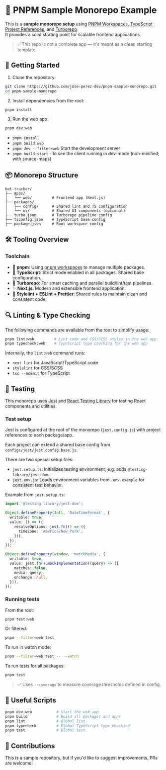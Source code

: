 # 🧪 PNPM Sample Monorepo Example

This is a **sample monorepo setup** using [PNPM Workspaces](https://pnpm.io/workspaces), [TypeScript Project References](https://www.typescriptlang.org/docs/handbook/project-references.html), and [Turborepo](https://turbo.build/repo).  
It provides a solid starting point for scalable frontend applications.

> 💡 This repo is not a complete app — it's meant as a clean starting template.


## 🚀 Getting Started

1. Clone the repository:

```bash
git clone https://github.com/jose-perez-dev/pnpm-sample-monorepo.git
cd pnpm-sample-monorepo
```

2. Install dependencies from the root:

```bash
pnpm install
```

3. Run the web app:

```bash
pnpm dev:web
```

- `pnpm install`
- `pnpm build:web`
- `pnpm dev --filter=web` Start the development server
- `pnpm build:start` - to see the client running in dev-mode (non-minified; with source-maps)

## 📦 Monorepo Structure

```text
bet-tracker/
├── apps/
│   └── web/         # Frontend app (Next.js)
├── packages/
│   ├── config/      # Shared lint and TS configuration
│   └── ui/          # Shared UI components (optional)
├── turbo.json       # Turborepo pipeline config
├── tsconfig.json    # TypeScript base config
├── package.json     # Root workspace config
```

## 🛠️ Tooling Overview

### Toolchain

* 🧩 **pnpm**: Using [pnpm workspaces](https://pnpm.io/workspaces) to manage multiple packages.
* 🧪 **TypeScript**: Strict mode enabled in all packages. Shared base configuration.
* 🚀 **Turborepo**: For smart caching and parallel build/lint/test pipelines.
* ✨ **Next.js**: Modern and extensible frontend application.
* 🎨 **Stylelint + ESLint + Prettier**: Shared rules to maintain clean and consistent code.

## 🔍 Linting & Type Checking

The following commands are available from the root to simplify usage:

```bash
pnpm lint:web         # Lint code and CSS/SCSS styles in the web app
pnpm typecheck:web    # TypeScript type checking for the web app
```

Internally, the `lint:web` command runs:

* `next lint` for JavaScript/TypeScript code
* `stylelint` for CSS/SCSS
* `tsc --noEmit` for TypeScript

## 🧪 Testing

This monorepo uses [Jest](https://jestjs.io/) and [React Testing Library](https://testing-library.com/docs/react-testing-library/intro/) for testing React components and utilities.

### Test setup

Jest is configured at the root of the monorepo (`jest.config.js`) with project references to each package/app.

Each project can extend a shared base config from `configs/jest/jest.config.base.js`.

There are two special setup files:

* `jest.setup.ts`: Initializes testing environment, e.g. adds `@testing-library/jest-dom`.
* `jest.env.js`: Loads environment variables from `.env.example` for consistent test behavior.

Example from `jest.setup.ts`:

```ts
import '@testing-library/jest-dom';

Object.defineProperty(Intl, 'DateTimeFormat', {
  writable: true,
  value: () => ({
    resolveOptions: jest.fn(() => ({
      timeZone: 'America/New_York',
    })),
  }),
});

Object.defineProperty(window, 'matchMedia', {
  writable: true,
  value: jest.fn().mockImplementation((query) => ({
    matches: false,
    media: query,
    onchange: null,
  })),
});
```

### Running tests

From the root:

```bash
pnpm test:web
```

Or filtered:

```bash
pnpm --filter=web test
```

To run in watch mode:

```bash
pnpm --filter=web test -- --watch
```

To run tests for all packages:

```bash
pnpm test
```

> ✅ Uses `--coverage` to measure coverage thresholds defined in config.

## 🧰 Useful Scripts

```bash
pnpm dev:web           # Start the web app
pnpm build             # Build all packages and apps
pnpm lint              # Global lint
pnpm typecheck         # Global TypeScript type checking
pnpm test              # Global test
```

## 🤝 Contributions

This is a sample repository, but if you'd like to suggest improvements, PRs are welcome!

